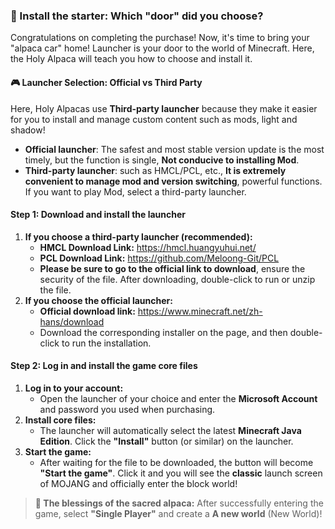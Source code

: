 ### 💾 Install the starter: Which "door" did you choose?



Congratulations on completing the purchase! Now, it's time to bring your "alpaca car" home! Launcher is your door to the world of Minecraft. Here, the Holy Alpaca will teach you how to choose and install it.



#### 🎮 Launcher Selection: Official vs Third Party



Here, Holy Alpacas use **Third-party launcher** because they make it easier for you to install and manage custom content such as mods, light and shadow!

- **Official launcher**: The safest and most stable version update is the most timely, but the function is single, **Not conducive to installing Mod**.
- **Third-party launcher**: such as HMCL/PCL, etc., **It is extremely convenient to manage mod and version switching**, powerful functions. If you want to play Mod, select a third-party launcher.



#### Step 1: Download and install the launcher



1. **If you choose a third-party launcher (recommended):**
   - **HMCL Download Link:** https://hmcl.huangyuhui.net/
   - **PCL Download Link:** https://github.com/Meloong-Git/PCL
   - **Please be sure to go to the official link to download**, ensure the security of the file. After downloading, double-click to run or unzip the file.
2. **If you choose the official launcher:**
   - **Official download link:** https://www.minecraft.net/zh-hans/download
   - Download the corresponding installer on the page, and then double-click to run the installation.



#### Step 2: Log in and install the game core files



1. **Log in to your account:**
   - Open the launcher of your choice and enter the **Microsoft Account** and password you used when purchasing.
2. **Install core files:**
   - The launcher will automatically select the latest **Minecraft Java Edition**. Click the **"Install"** button (or similar) on the launcher.
3. **Start the game:**
   - After waiting for the file to be downloaded, the button will become **"Start the game"**. Click it and you will see the **classic** launch screen of MOJANG and officially enter the block world!

> **💖 The blessings of the sacred alpaca:** After successfully entering the game, select **"Single Player"** and create a **A new world** (New World)!